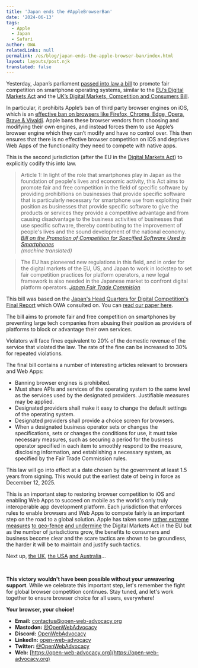 ```yaml
---
title: 'Japan ends the #AppleBrowserBan'
date: '2024-06-13'
tags:
  - Apple
  - Japan
  - Safari
author: OWA
relatedLinks: null
permalink: /es/blog/japan-ends-the-apple-browser-ban/index.html
layout: layouts/post.njk
translated: false
---
```


Yesterday, Japan’s parliament [passed into law a bill](https://www.nippon.com/en/news/yjj2024061200145/) to promote fair competition on smartphone operating systems, similar to the [EU’s Digital Markets Act](https://eur-lex.europa.eu/legal-content/EN/TXT/?toc=OJ%3AL%3A2022%3A265%3ATOC&uri=uriserv%3AOJ.L_.2022.265.01.0001.01.ENG) and the [UK’s Digital Markets, Competition and Consumers Bill](https://publications.parliament.uk/pa/bills/cbill/58-04/0003/230003.pdf).

In particular, it prohibits Apple’s ban of third party browser engines on iOS, which is an [effective ban on browsers like Firefox, Chrome, Edge, Opera, Brave & Vivaldi](https://open-web-advocacy.org/walled-gardens-report/#apple-has-effectively-banned-all-third-party-browsers). Apple bans these browser vendors from choosing and modifying their own engines, and instead forces them to use Apple’s browser engine which they can’t modify and have no control over. This then ensures that there is no effective browser competition on iOS and deprives Web Apps of the functionality they need to compete with native apps. 

This is the second jurisdiction (after the EU in the [Digital Markets Act](https://eur-lex.europa.eu/legal-content/EN/TXT/?toc=OJ%3AL%3A2022%3A265%3ATOC&uri=uriserv%3AOJ.L_.2022.265.01.0001.01.ENG)) to explicitly codify this into law.

> Article 1: In light of the role that smartphones play in Japan as the foundation of people's lives and economic activity, this Act aims to promote fair and free competition in the field of specific software by providing prohibitions on businesses that provide specific software that is particularly necessary for smartphone use from exploiting their position as businesses that provide specific software to give the products or services they provide a competitive advantage and from causing disadvantage to the business activities of businesses that use specific software, thereby contributing to the improvement of people's lives and the sound development of the national economy.
> <cite>[Bill on the Promotion of Competition for Specified Software Used in Smartphones
](https://www.shugiin.go.jp/internet/itdb_gian.nsf/html/gian/honbun/houan/g21309062.htm)</br>
(machine translated)</cite>

> The EU has pioneered new regulations in this field, and in order for the digital markets of the EU, US, and Japan to work in lockstep to set fair competition practices for platform operators, a new legal framework is also needed in the Japanese market to confront digital platform operators.
> <cite>[Japan Fair Trade Commision
](https://www.jftc.go.jp/file/240612EN3.pdf)</cite>

This bill was based on the [Japan's Head Quarters for Digital Competition's Final Report](https://www.kantei.go.jp/jp/singi/digitalmarket/pdf_e/documents_230616.pdf) which OWA consulted on. You can [read our paper here](https://open-web-advocacy.org/files/OWA%20-%20HDMC%20(Japan)%20-%20Competition%20in%20the%20Mobile%20App%20Ecosystem%20-%20v1.1.pdf).

The bill aims to promote fair and free competition on smartphones by preventing large tech companies from abusing their position as providers of platforms to block or advantage their own services.

Violators will face fines equivalent to 20% of the domestic revenue of the service that violated the law. The rate of the fine can be increased to 30% for repeated violations.

The final bill contains a number of interesting articles relevant to browsers and Web Apps:
* Banning browser engines is prohibited.
* Must share APIs and services of the operating system to the same level as the services used by the designated providers. Justifiable measures may be applied.
* Designated providers shall make it easy to change the default settings of the operating system.
* Designated providers shall provide a choice screen for browsers.
* When a designated business operator sets or changes the specifications, sets or changes the conditions for use, it must take necessary measures, such as securing a period for the business operator specified in each item to smoothly respond to the measure, disclosing information, and establishing a necessary system, as specified by the Fair Trade Commission rules.

This law will go into effect at a date chosen by the government at least 1.5 years from signing. This would put the earliest date of being in force as December 12, 2025.

This is an important step to restoring browser competition to iOS and enabling Web Apps to succeed on mobile as the world's only truly interoperable app development platform. Each jurisdiction that enforces rules to enable browsers and Web Apps to compete fairly is an important step on the road to a global solution. Apple has taken some [rather extreme measures](https://www.theregister.com/2024/05/17/apple_browser_eu/) [to geo-fence](https://support.apple.com/en-us/118110#:~:text=If%20you%20leave%20the%20European,apps%20from%20alternative%20app%20marketplaces.) [and undermine](https://open-web-advocacy.org/blog/owa-review-apple-dma-compliance-for-web/) the Digital Markets Act in the EU but as the number of jurisdictions grow, the benefits to consumers and business become clear and the scare tactics are shown to be groundless, the harder it will be to maintain and justify such tactics.

Next up, [the UK](https://open-web-advocacy.org/blog/uk-passes-dmcc/), [the USA](https://open-web-advocacy.org/blog/us-doj-files-apple-antitrust-case/) [and Australia](https://open-web-advocacy.org/blog/new-digital-competition-laws-for-australia/)…

</br>

**This victory wouldn't have been possible without your unwavering support**. While we celebrate this important step, let's remember the fight for global browser competition continues. Stay tuned, and let's work together to ensure browser choice for all users, everywhere!

**Your browser, your choice!**

- **Email:**        [contactus@open-web-advocacy.org](mailto:contactus@open-web-advocacy.org)
- **Mastodon:**      [@OpenWebAdvocacy](https://mastodon.social/@owa)
- **Discord:**      [OpenWebAdvocacy](https://discord.gg/x53hkqrRKx)
- **LinkedIn:**     [open-web-advocacy](https://www.linkedin.com/company/open-web-advocacy/)
- **Twitter:**      [@OpenWebAdvocacy](https://twitter.com/OpenWebAdvocacy)
- **Web:**         [https://open-web-advocacy.org](https://open-web-advocacy.org)
